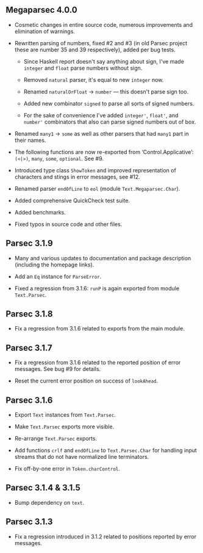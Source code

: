 ## Megaparsec 4.0.0

* Cosmetic changes in entire source code, numerous improvements and
  elimination of warnings.

* Rewritten parsing of numbers, fixed #2 and #3 (in old Parsec project these
  are number 35 and 39 respectively), added per bug tests.

    * Since Haskell report doesn't say anything about sign, I've made
      `integer` and `float` parse numbers without sign.

    * Removed `natural` parser, it's equal to new `integer` now.

    * Renamed `naturalOrFloat` → `number` — this doesn't parse sign too.

    * Added new combinator `signed` to parse all sorts of signed numbers.

    * For the sake of convenience I've added `integer'`, `float'`, and
     `number'` combinators that also can parse signed numbers out of box.

* Renamed `many1` → `some` as well as other parsers that had `many1` part in
  their names.

* The following functions are now re-exported from ‘Control.Applicative’:
  `(<|>)`, `many`, `some`, `optional`. See #9.

* Introduced type class `ShowToken` and improved representation of
  characters and stings in error messages, see #12.

* Renamed parser `endOfLine` to `eol` (module `Text.Megaparsec.Char`).

* Added comprehensive QuickCheck test suite.

* Added benchmarks.

* Fixed typos in source code and other files.

## Parsec 3.1.9

* Many and various updates to documentation and package description
  (including the homepage links).

* Add an `Eq` instance for `ParseError`.

* Fixed a regression from 3.1.6: `runP` is again exported from module
  `Text.Parsec`.

## Parsec 3.1.8

* Fix a regression from 3.1.6 related to exports from the main module.

## Parsec 3.1.7

* Fix a regression from 3.1.6 related to the reported position of error
  messages. See bug #9 for details.

* Reset the current error position on success of `lookAhead`.

## Parsec 3.1.6

* Export `Text` instances from `Text.Parsec`.

* Make `Text.Parsec` exports more visible.

* Re-arrange `Text.Parsec` exports.

* Add functions `crlf` and `endOfLine` to `Text.Parsec.Char` for handling
  input streams that do not have normalized line terminators.

* Fix off-by-one error in `Token.charControl`.

## Parsec 3.1.4 & 3.1.5

* Bump dependency on `text`.

## Parsec 3.1.3

* Fix a regression introduced in 3.1.2 related to positions reported by
  error messages.
